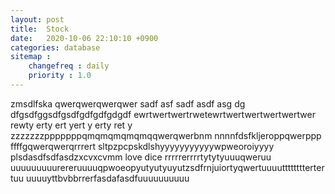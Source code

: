 ```yaml
---
layout: post
title:  Stock
date:   2020-10-06 22:10:10 +0900
categories: database
sitemap :
    changefreq : daily
    priority : 1.0
---
```



zmsdlfska
qwerqwerqwerqwer
sadf
asf
sadf
asdf
asg
dg
dfgsdfggsdfgsdfgdfgdfgdgdf
ewrtwertwertrwetewrtwertwertwertwertwer
rewty
erty
ert
yert
y
erty
ret
y
zzzzzzzpppppppqmqmqmqmqmqqwerqwerbnm
nnnnfdsfkljeroppqwerppp
ffffgqwerqwerqrrrert
sltpzpcpskdlshyyyyyyyyyyywpweoroiyyyy
plsdasdfsdfasdzxcvxcvmm
love dice rrrrrerrrrtytytyuuuqweruu
uuuuuuuuurereruuuuqpwoeopyutyutyuyutzsdfrnjuiortyqwertuuuuttttttttertertuu
uuuuyttbvbbrrerfasdafasdfuuuuuuuuuu